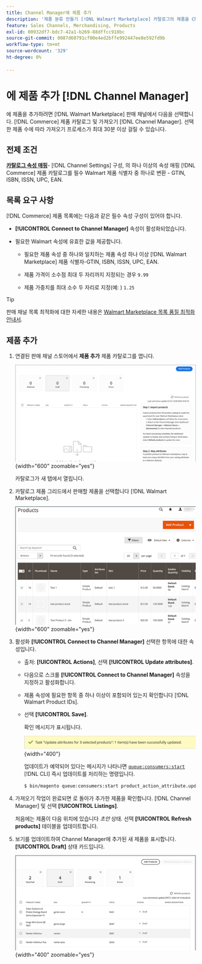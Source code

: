 ```yaml
---
title: Channel Manager에 제품 추가
description: '제품 분류 만들기 [!DNL Walmart Marketplace] 카탈로그의 제품을 Channel Manager에 구성된 판매 채널에 추가하여 판매'
feature: Sales Channels, Merchandising, Products
exl-id: 00932df7-bdc7-42a1-b269-88dffcc918bc
source-git-commit: 0087d60791cf00e4ed2bffe992447ee8e592fd9b
workflow-type: tm+mt
source-wordcount: '329'
ht-degree: 0%

---
```



# 에 제품 추가 [!DNL Channel Manager]

에 제품을 추가하려면 [!DNL Walmart Marketplace] 판매 채널에서 다음을 선택합니다. [!DNL Commerce] 제품 카탈로그 및 가져오기 [!DNL Channel Manager].
선택한 제품 수에 따라 가져오기 프로세스가 최대 30분 이상 걸릴 수 있습니다.

## 전제 조건

**[카탈로그 속성 매핑](map-catalog-attributes.md)**- [!DNL Channel Settings] 구성, 의 하나 이상의 속성 매핑 [!DNL Commerce] 제품 카탈로그를 필수 Walmart 제품 식별자 중 하나로 변환 - GTIN, ISBN, ISSN, UPC, EAN.

## 목록 요구 사항

[!DNL Commerce] 제품 목록에는 다음과 같은 필수 속성 구성이 있어야 합니다.

- **[!UICONTROL Connect to Channel Manager]** 속성이 활성화되었습니다.

- 필요한 Walmart 속성에 유효한 값을 제공합니다.

   - 필요한 제품 속성 중 하나와 일치하는 제품 속성 하나 이상 [!DNL Walmart Marketplace] 제품 식별자-GTIN, ISBN, ISSN, UPC, EAN.

   - 제품 가격이 소수점 최대 두 자리까지 지정되는 경우 `9.99`

   - 제품 가중치를 최대 소수 두 자리로 지정(예: ) `1.25`

>[!TIP]
>
>판매 채널 목록 최적화에 대한 자세한 내용은 [Walmart Marketplace 목록 품질 최적화 안내서](https://marketplace.walmart.com/wp-content/uploads/2020/09/WMP_listing_quality_optimization_guide.pdf).

## 제품 추가

1. 연결된 판매 채널 스토어에서 **제품 추가** 제품 카탈로그를 엽니다.

   ![판매 채널 스토어에 제품 추가](assets/add-initial-products-to-connected-channel.png){width="600" zoomable="yes"}

   카탈로그가 새 탭에서 열립니다.

1. 카탈로그 제품 그리드에서 판매할 제품을 선택합니다 [!DNL Walmart Marketplace].

   ![판매 채널 스토어로 제품 보내기](assets/select-products-from-catalog.png){width="600" zoomable="yes"}

1. 활성화 **[!UICONTROL Connect to Channel Manager]** 선택한 항목에 대한 속성입니다.

   - 출처: **[!UICONTROL Actions]**, 선택 **[!UICONTROL Update attributes]**.

   - 다음으로 스크롤 **[!UICONTROL Connect to Channel Manager]** 속성을 지정하고 활성화합니다.

   - 제품 속성에 필요한 항목 중 하나 이상이 포함되어 있는지 확인합니다 [!DNL Walmart Product IDs].

   - 선택 **[!UICONTROL Save]**.

     확인 메시지가 표시됩니다.

     ![카탈로그에서 판매 채널로 제품 가져오기 확인 메시지](assets/product-import-from-catalog-confirmation.png){width="400"}

     업데이트가 예약되어 있다는 메시지가 나타나면 [`queue:consumers:start`](https://experienceleague.adobe.com/docs/commerce-operations/configuration-guide/cli/start-message-queues.html) [!DNL CLI] 즉시 업데이트를 처리하는 명령입니다.

     ```bash
     $ bin/magento queue:consumers:start product_action_attribute.update
     ```

1. 가져오기 작업이 완료되면 로 돌아가 추가한 제품을 확인합니다. [!DNL Channel Manager] 및 선택 **[!UICONTROL Listings]**.

   처음에는 제품이 다음 위치에 있습니다 *초안* 상태. 선택 **[!UICONTROL Refresh products]** 테이블을 업데이트합니다.

1. 보기를 업데이트하여 Channel Manager에 추가된 새 제품을 표시합니다. **[!UICONTROL Draft]** 상태 카드입니다.

   ![연결된 판매 채널로 가져온 제품](assets/products-in-marketplace-sales-channel.png){width="400" zoomable="yes"}


